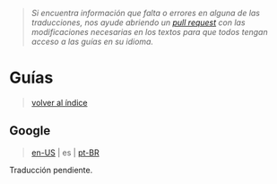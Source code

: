 > *Si encuentra información que falta o errores en alguna de las traducciones, nos ayude abriendo un [pull request](https://github.com/gbaptista/luminous/pulls) con las modificaciones necesarias en los textos para que todos tengan acceso a las guías en su idioma.*

# Guías
> [volver al índice](../)

## Google
> [en-US](../../../en-US/guides/sites/google.md) | es | [pt-BR](../../../pt-BR/guides/sites/google.md)

Traducción pendiente.
